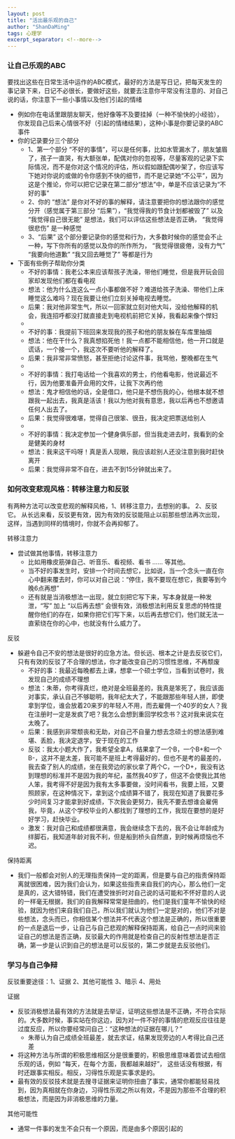 ```yaml
---
layout: post
title: "活出最乐观的自己"
author: "ShanDaMing"
tags: 心理学
excerpt_separator: <!--more-->
---
```


### 让自己乐观的ABC
要找出这些在日常生活中运作的ABC模式，最好的方法是写日记，把每天发生的事记录下来，日记不必很长，要做好这些，就要去注意你平常没有注意的、对自己说的话，你注意下一些小事情以及他们引起的情绪
* 例如你在电话里跟朋友聊天，他好像等不及要挂掉（一种不愉快的小经验），你发现自己后来心情很不好（引起的情绪结果），这种小事是你要记录的ABC事件
* 你的记录要分三个部分
	- 1、第一个部分 “不好的事情”，可以是任何事，比如水管漏水了，朋友皱眉了，孩子一直哭，有大额张单，配偶对你的忽视等，尽量客观的记录下实际情况，而不是你对这个情况的评估，所以假如跟配偶吵架了，你应该写下她对你说的或做的令你感到不快的细节，而不是记录她“不公平”，因为这是个推论，你可以把它记录在第二部分“想法”中，单是不应该记录为“不好的事”
	- 2、你的 “想法” 是你对不好的事的解释，请注意要把你的想法跟你的感觉分开（感觉属于第三部分 “后果”），“我觉得我的节食计划都被毁了” 以及 “我觉得自己很无能” 是想法，我们可以评估这些想法是否正确， “我觉得很悲伤” 是一种感觉
	- 3、“后果” 这个部分要记录你的感觉和行为，大多数时候你的感觉会不止一种，写下你所有的感觉以及你的所作所为， “我觉得很疲倦，没有力气” “我要向他道歉” “我又回去睡觉了” 等都是行为
* 下面有些例子帮助你分类
	- 不好的事情：我老公本来应该帮孩子洗澡，带他们睡觉，但是我开玩会回家却发现他们都在看电视
	- 想法：他为什么连这么一点小事都做不好？难道给孩子洗澡、带他们上床睡觉这么难吗？现在我要让他们立刻关掉电视去睡觉。
	- 后果：我对他非常生气，所以一回家就立刻对他大叫，没给他解释的机会，我连招呼都没打就直接走到电视机前把它关掉，我看起来像个悍妇
	- 
	- 不好的事：我提前下班回来发现我的孩子和他的朋友躲在车库里抽烟
	- 想法：他在干什么？我真想掐死他！我一点都不能相信他，他一开口就是谎话，一个接一个，我这次不要听他的解释了。
	- 后果：我非常非常愤怒，甚至拒绝讨论这件事，我骂他，整晚都在生气
	- 
	- 不好的事情：我打电话给一个我喜欢的男士，约他看电影，他说最近不行，因为他要准备开会用的文件，让我下次再约他
	- 想法：鬼才相信他的话，全是借口，他只是不想伤我的心，他根本就不想跟我一起出去，我真是活该！我以为他对我有意思，我以后再也不想邀请任何人出去了。
	- 后果：我觉得很难堪，觉得自己很笨、很丑，我决定把票送给别人
	- 
	- 不好的事情：我决定参加一个健身俱乐部，但当我走进去时，我看到的全是健美的身材
	- 想法：我来这干吗呀！真是丢人现眼，我应该趁别人还没注意到我时赶快离开
	- 后果：我觉得非常不自在，进去不到15分钟就出来了。

### 如何改变悲观风格：转移注意力和反驳
有两种方法可以改变悲观的解释风格，1、转移注意力，去想别的事。 2、反驳它。 从长远来看，反驳更有效，因为有效的反驳能阻止以前那些想法再次出现，这样，当遇到同样的情境时，你就不会再抑郁了。

转移注意力
* 尝试做其他事情，转移注意力
	- 比如用橡皮筋弹自己、听音乐、看视频、看书 ...... 等其他。
	- 当不好的事发生时，安排一个时间去想它，比如说，当一个念头一直在你心中翻来覆去时，你可以对自己说：“停住，我不要现在想它，我要等到今晚6点再想”
	- 还有就是当消极想法一出现，就立刻把它写下来，写本身就是一种发泄，“写” 加上 “以后再去想” 会很有效，消极想法利用反复思虑的特性提醒你他们的存在，如果你把它们写下来，以后再去想它们，他们就无法一直萦绕在你的心中，也就没有什么威力了。

反驳
* 躲避令自己不安的想法是很好的应急方法。但长远、根本之计是去反驳它们，只有有效的反驳了不合理的想法，你才能改变自己的习惯性思维，不再颓废
	- 不好的事：我最近每晚都去上课，想拿一个硕士学位，当看到试卷时，我发现自己的成绩不理想
	- 想法：朱蒂，你考得真烂，绝对是全班最差的，我真是笨死了，我应该面对事实，承认自己不够聪明，我年纪太大了，不能跟那些年轻人拼，即使拿到学位，谁会放着20来岁的年轻人不用，而去雇佣一个40岁的女人？我在注册时一定是发疯了吧？我怎么会想到重回学校念书？这对我来说实在太晚了。
	- 后果：我感到非常颓丧和无助，对自己不自量力想去念硕士的想法感到难堪、丢脸，我决定退学，安于现在的工作
	- 反驳：我太小题大作了，我希望全拿A，结果拿了一个B，一个B+和一个B-，这并不是太差，我可能不是班上考得最好的，但也不是考的最差的，我去查了别人的成绩，坐在我旁边的家伙拿了两个C，一个D+，我没有达到理想的标准并不是因为我的年纪，虽然我40岁了，但这不会使我比其他人笨，我考得不好是因为我有太多事要做，没时间看书，我要上班，又要照顾家，在这种情况下，拿到这个成绩算不错了，我现在知道了我要花多少时间复习才能拿到好成绩，下次我会更努力，我先不要去想谁会雇佣我，毕竟，从这个学校毕业的人都找到了理想的工作，我现在要想的是好好学习，赶快毕业。
	- 激发：我对自己和成绩都很满意，我会继续念下去的，我不会让年龄成为绊脚石，我知道年龄对我不利，但是船到桥头自然直，到时候再烦恼也不迟。

保持距离
* 我们一般都会对别人的无理指责保持一定的距离，但是要与自己的指责保持距离就很困难，因为我们会认为，如果这些指责来自我们的内心，那么他们一定是真的，这大错特错，我们在遭受挫折时对自己说的话可能和不怀好意的人说的一样毫无根据，我们的自我解释常常是扭曲的，他们是我们童年不愉快的经验，就因为他们来自我们自己，所以我们就认为他们一定是对的，他们不对是些想法，念头而已，你相信某个想法并不代表这个想法是正确的，所以很重要的一点是退后一步，让自己与自己悲观的解释保持距离，给自己一点时间来验证自己的想法是否正确，反驳最大的作用就是检查自己的反射性想法是否正确，第一步是认识到自己的想法是可以反驳的，第二步就是去反驳他们。

### 学习与自己争辩
反驳重要途径：1、证据  2、其他可能性  3、暗示  4、用处

证据
* 反驳消极想法最有效的方法就是去举证，证明这些想法是不正确，不符合实际的。大多数时候，事实站在你这边，因为对一件不好的事情的悲观反应往往是过度反应，所以你要经常问自己：“这种想法的证据在哪儿？”
	- 朱蒂认为自己成绩全班最差，就去求证，结果发现旁边的人考得比自己还差
* 将这种方法与所谓的积极思维相区分是很重要的，积极思维意味着尝试去相信乐观的话，例如 “每天，在每个方面，我都越来越好”， 这些话没有根据，有时还跟事实相反。相反，习得性乐观是实事求是的。
* 最有效的反驳技术就是去搜寻证据来证明你扭曲了事实，通常你都能轻易找到，因为真相就在你身边，习得性乐观之所以有效，不是因为那些不合理的积极想法，而是因为非消极思维的力量。

其他可能性
* 通常一件事的发生不会只有一个原因，而是由多个原因引起的
